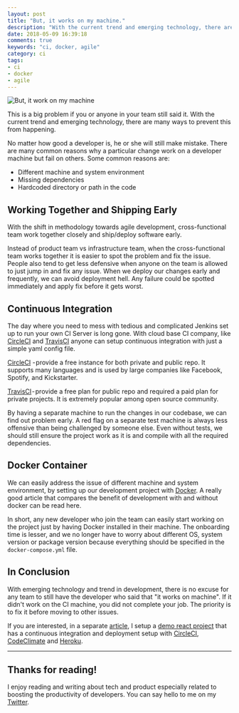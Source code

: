 ```yaml
---
layout: post
title: "But, it works on my machine."
description: "With the current trend and emerging technology, there are many ways to prevent this from happening."
date: 2018-05-09 16:39:18
comments: true
keywords: "ci, docker, agile"
category: ci
tags:
- ci
- docker
- agile
---
```


<img src="{{ '/images/posts/it-work-on-my-machine.png' | prepend: site.baseurl }}" alt="But, it work on my machine">

This is a big problem if you or anyone in your team still said it. With the current trend and emerging technology, there are many ways to prevent this from happening.

No matter how good a developer is, he or she will still make mistake. There are many common reasons why a particular change work on a developer machine but fail on others. Some common reasons are:

* Different machine and system environment
* Missing dependencies
* Hardcoded directory or path in the code

## Working Together and Shipping Early

With the shift in methodology towards agile development, cross-functional team work together closely and ship/deploy software early.

Instead of product team vs infrastructure team, when the cross-functional team works together it is easier to spot the problem and fix the issue. People also tend to get less defensive when anyone on the team is allowed to just jump in and fix any issue.
When we deploy our changes early and frequently, we can avoid deployment hell. Any failure could be spotted immediately and apply fix before it gets worst.

## Continuous Integration

The day where you need to mess with tedious and complicated Jenkins set up to run your own CI Server is long gone. With cloud base CI company, like [CircleCI](https://circleci.com) and [TravisCI](https://travis-ci.org) anyone can setup continuous integration with just a simple yaml config file.

[CircleCI](https://circleci.com) - provide a free instance for both private and public repo. It supports many languages and is used by large companies like Facebook, Spotify, and Kickstarter.

[TravisCI](https://travis-ci.org) - provide a free plan for public repo and required a paid plan for private projects. It is extremely popular among open source community.

By having a separate machine to run the changes in our codebase, we can find out problem early. A red flag on a separate test machine is always less offensive than being challenged by someone else. Even without tests, we should still ensure the project work as it is and compile with all the required dependencies.

## Docker Container

We can easily address the issue of different machine and system environment, by setting up our development project with [Docker](https://www.docker.com).
A really good article that compares the benefit of development with and without docker can be read here.

In short, any new developer who join the team can easily start working on the project just by having Docker installed in their machine. The onboarding time is lesser, and we no longer have to worry about different OS, system version or package version because everything should be specified in the `docker-compose.yml` file.

## In Conclusion

With emerging technology and trend in development, there is no excuse for any team to still have the developer who said that "it works on machine". If it didn't work on the CI machine, you did not complete your job. The priority is to fix it before moving to other issues.

If you are interested, in a separate [article](https://medium.freecodecamp.org/how-to-set-up-continuous-integration-and-deployment-for-your-react-app-d09ae4525250), I setup a [demo react project](https://github.com/) that has a continuous integration and deployment setup with [CircleCI](https://circleci.com), [CodeClimate](http://codeclimate.com) and [Heroku](https://heroku.com).

---

## Thanks for reading!

I enjoy reading and writing about tech and product especially related to boosting the productivity of developers. You can say hello to me on my [Twitter](https://twitter.com/Zaccc123).
